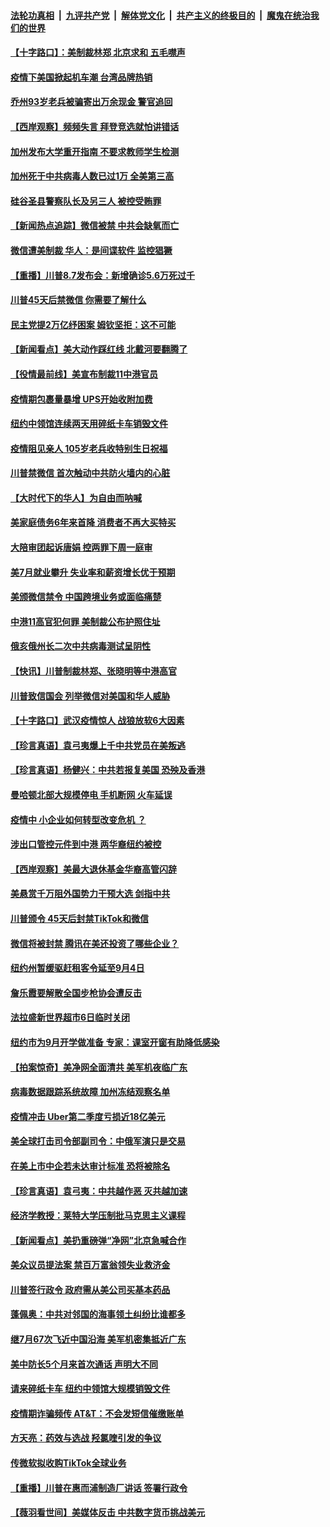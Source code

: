 

####  [法轮功真相](../../../../basic/blob/master/README.md?t=08082031) &nbsp;|&nbsp; [九评共产党](../../../../9ping.md/blob/master/README.md?t=08082031) &nbsp;|&nbsp; [解体党文化](../../../../jtdwh.md/blob/master/README.md?t=08082031)  &nbsp;|&nbsp; [共产主义的终极目的](../../../../gczydzjmd.md/blob/master/README.md?t=08082031) &nbsp;|&nbsp; [魔鬼在统治我们的世界](../../../../mgztzwmdsj.md/blob/master/README.md?t=08082031) 

#### [【十字路口】：美制裁林郑 北京求和 五毛噤声](../pages/nsc412/n12315252.md?t=08082031) 

#### [疫情下美国掀起机车潮 台湾品牌热销](../pages/nsc412/n12315862.md?t=08082031) 

#### [乔州93岁老兵被骗寄出万余现金 警官追回](../pages/nsc412/n12315707.md?t=08082031) 

#### [【西岸观察】频频失言 拜登竞选就怕讲错话](../pages/nsc412/n12315597.md?t=08082031) 

#### [加州发布大学重开指南 不要求教师学生检测](../pages/nsc412/n12315658.md?t=08082031) 

#### [加州死于中共病毒人数已过1万 全美第三高](../pages/nsc412/n12315637.md?t=08082031) 

#### [硅谷圣县警察队长及另三人  被控受贿罪](../pages/nsc412/n12315598.md?t=08082031) 

#### [【新闻热点追踪】微信被禁 中共会缺氧而亡](../pages/nsc412/n12315571.md?t=08082031) 

#### [微信遭美制裁 华人：是间谍软件 监控猖獗](../pages/nsc412/n12315094.md?t=08082031) 

#### [【重播】川普8.7发布会：新增确诊5.6万死过千](../pages/nsc412/n12315086.md?t=08082031) 

#### [川普45天后禁微信 你需要了解什么](../pages/nsc412/n12315119.md?t=08082031) 

#### [民主党提2万亿纾困案 姆钦坚拒：这不可能](../pages/nsc412/n12315244.md?t=08082031) 

#### [【新闻看点】美大动作踩红线 北戴河要翻腾了](../pages/nsc412/n12314680.md?t=08082031) 

#### [【役情最前线】美宣布制裁11中港官员](../pages/nsc412/n12314974.md?t=08082031) 

#### [疫情期包裹量暴增 UPS开始收附加费](../pages/nsc412/n12314916.md?t=08082031) 

#### [纽约中领馆连续两天用碎纸卡车销毁文件](../pages/nsc412/n12315002.md?t=08082031) 

#### [疫情阻见亲人 105岁老兵收特别生日祝福](../pages/nsc412/n12314940.md?t=08082031) 

#### [川普禁微信 首次触动中共防火墙内的心脏](../pages/nsc412/n12314929.md?t=08082031) 

#### [【大时代下的华人】为自由而呐喊](../pages/nsc412/n12314826.md?t=08082031) 

#### [美家庭债务6年来首降 消费者不再大买特买](../pages/nsc412/n12314798.md?t=08082031) 

#### [大陪审团起诉唐娟 控两罪下周一庭审](../pages/nsc412/n12314632.md?t=08082031) 

#### [美7月就业攀升 失业率和薪资增长优于预期](../pages/nsc412/n12314543.md?t=08082031) 

#### [美颁微信禁令 中国跨境业务或面临痛楚](../pages/nsc412/n12314693.md?t=08082031) 

#### [中港11高官犯何罪 美制裁公布护照住址](../pages/nsc412/n12314337.md?t=08082031) 

#### [俄亥俄州长二次中共病毒测试呈阴性](../pages/nsc412/n12314110.md?t=08082031) 

#### [【快讯】川普制裁林郑、张晓明等中港高官](../pages/nsc412/n12314245.md?t=08082031) 

#### [川普致信国会 列举微信对美国和华人威胁](../pages/nsc412/n12314100.md?t=08082031) 

#### [【十字路口】武汉疫情惊人 战狼放软6大因素](../pages/nsc412/n12312849.md?t=08082031) 

#### [【珍言真语】袁弓夷爆上千中共党员在美叛逃](../pages/nsc412/n12313745.md?t=08082031) 

#### [【珍言真语】杨健兴：中共若报复美国 恐殃及香港](../pages/nsc412/n12313710.md?t=08082031) 

#### [曼哈顿北部大规模停电 手机断网 火车延误](../pages/nsc412/n12313859.md?t=08082031) 

#### [疫情中 小企业如何转型改变危机 ？](../pages/nsc412/n12312980.md?t=08082031) 

#### [涉出口管控元件到中港 两华裔纽约被控](../pages/nsc412/n12313062.md?t=08082031) 

#### [【西岸观察】美最大退休基金华裔高管闪辞](../pages/nsc412/n12313129.md?t=08082031) 

#### [美悬赏千万阻外国势力干预大选 剑指中共](../pages/nsc412/n12312817.md?t=08082031) 

#### [川普颁令 45天后封禁TikTok和微信](../pages/nsc412/n12312855.md?t=08082031) 

#### [微信将被封禁 腾讯在美还投资了哪些企业？](../pages/nsc412/n12313479.md?t=08082031) 

#### [纽约州暂缓驱赶租客令延至9月4日](../pages/nsc412/n12313065.md?t=08082031) 

#### [詹乐霞要解散全国步枪协会遭反击](../pages/nsc412/n12313087.md?t=08082031) 

#### [法拉盛新世界超市6日临时关闭](../pages/nsc412/n12313075.md?t=08082031) 

#### [纽约市为9月开学做准备  专家：课室开窗有助降低感染](../pages/nsc412/n12312992.md?t=08082031) 

#### [【拍案惊奇】美净网全面清共 美军机夜临广东](../pages/nsc412/n12312908.md?t=08082031) 

#### [病毒数据跟踪系统故障 加州冻结观察名单](../pages/nsc412/n12313198.md?t=08082031) 

#### [疫情冲击 Uber第二季度亏损近18亿美元](../pages/nsc412/n12313180.md?t=08082031) 

#### [美全球打击司令部副司令：中俄军演只是交易](../pages/nsc412/n12312882.md?t=08082031) 

#### [在美上市中企若未达审计标准 恐将被除名](../pages/nsc412/n12312823.md?t=08082031) 

#### [【珍言真语】袁弓夷：中共越作恶 灭共越加速](../pages/nsc412/n12312734.md?t=08082031) 

#### [经济学教授：莱特大学压制批马克思主义课程](../pages/nsc412/n12312646.md?t=08082031) 

#### [【新闻看点】美扔重磅弹“净网”北京急喊合作](../pages/nsc412/n12312589.md?t=08082031) 

#### [美众议员提法案 禁百万富翁领失业救济金](../pages/nsc412/n12312567.md?t=08082031) 

#### [川普签行政令 政府需从美公司买基本药品](../pages/nsc412/n12312547.md?t=08082031) 

#### [蓬佩奥：中共对邻国的海事领土纠纷比谁都多](../pages/nsc412/n12312417.md?t=08082031) 

#### [继7月67次飞近中国沿海 美军机密集抵近广东](../pages/nsc412/n12312458.md?t=08082031) 

#### [美中防长5个月来首次通话 声明大不同](../pages/nsc412/n12312272.md?t=08082031) 

#### [请来碎纸卡车 纽约中领馆大规模销毁文件](../pages/nsc412/n12312162.md?t=08082031) 

#### [疫情期诈骗频传 AT&T：不会发短信催缴账单](../pages/nsc412/n12312076.md?t=08082031) 

#### [方天亮：药效与选战 羟氯喹引发的争议](../pages/nsc412/n12312332.md?t=08082031) 

#### [传微软拟收购TikTok全球业务](../pages/nsc412/n12312413.md?t=08082031) 

#### [【重播】川普在惠而浦制造厂讲话 签署行政令](../pages/nsc412/n12311127.md?t=08082031) 

#### [【薇羽看世间】美媒体反击 中共数字货币挑战美元](../pages/nsc412/n12312168.md?t=08082031) 

